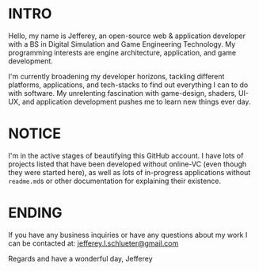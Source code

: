 # INTRO
Hello, my name is Jefferey, an open-source web & application developer with a BS in Digital Simulation and Game Engineering Technology. 
My programming interests are engine architecture, application, and game development. 

I'm currently broadening my developer horizons, tackling different platforms, applications, and tech-stacks to find out everything I can to do with software. My unrelenting fascination with game-design, shaders, UI-UX, and application development pushes me to learn new things ever day.
# NOTICE
I'm in the active stages of beautifying this GitHub account. I have lots of projects listed that have been developed without online-VC (even though they were started here), as well as lots of in-progress applications without `readme.md`s or other documentation for explaining their existence.

# ENDING
If you have any business inquiries or have any questions about my work I can be contacted at:
  jefferey.l.schlueter@gmail.com
  
Regards and have a wonderful day,
Jefferey
